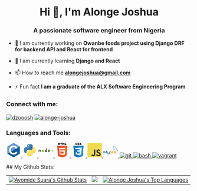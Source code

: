 <h1 align="center">Hi 👋, I'm Alonge Joshua</h1>
<h3 align="center">A passionate software engineer from Nigeria</h3>

- 🔭 I am currently working on **Owanbe foods project using Django DRF for backend API and React for frontend**

- 🌱 I am currently learning **Django and React**

- 📫 How to reach me **alongejoshua@gmail.com**

- ⚡ Fun fact **I am a graduate of the ALX Software Engineering Program**

<h3 align="left">Connect with me:</h3>
<p align="left">
<a href="https://twitter.com/dzooosh1" target="blank"><img align="center" src="https://raw.githubusercontent.com/rahuldkjain/github-profile-readme-generator/master/src/images/icons/Social/twitter.svg" alt="dzooosh" height="30" width="40" /></a>
<a href="https://linkedin.com/in/alonge-joshua" target="blank"><img align="center" src="https://raw.githubusercontent.com/rahuldkjain/github-profile-readme-generator/master/src/images/icons/Social/linked-in-alt.svg" alt="alonge-joshua" height="30" width="40" /></a>
</p>

<h3 align="left">Languages and Tools:</h3>
      <p align="left"> 
      <a href="https://www.cprogramming.com/" target="_blank" rel="noreferrer"> <img src="https://raw.githubusercontent.com/devicons/devicon/master/icons/c/c-original.svg" alt="c" width="40" height="40"/> </a>
      <a href="https://www.python.org" target="_blank" rel="noreferrer"> <img src="https://raw.githubusercontent.com/devicons/devicon/master/icons/python/python-original.svg" alt="python" width="40" height="40"/> </a> 
      <a href="https://nodejs.org" target="_blank" rel="noreferrer"> <img src="https://raw.githubusercontent.com/devicons/devicon/master/icons/nodejs/nodejs-original-wordmark.svg" alt="nodejs" width="40" height="40"/> </a> 
      <a href="https://www.w3.org/html/" target="_blank" rel="noreferrer"> <img src="https://raw.githubusercontent.com/devicons/devicon/master/icons/html5/html5-original-wordmark.svg" alt="html5" width="40" height="40"/> </a> 
      <a href="https://www.w3schools.com/css/" target="_blank" rel="noreferrer"> <img src="https://raw.githubusercontent.com/devicons/devicon/master/icons/css3/css3-original-wordmark.svg" alt="css3" width="40" height="40"/> </a> 
      <a href="https://developer.mozilla.org/en-US/docs/Web/JavaScript" target="_blank" rel="noreferrer"> <img src="https://raw.githubusercontent.com/devicons/devicon/master/icons/javascript/javascript-original.svg" alt="javascript" width="40" height="40"/> </a> 
      <a href="https://www.mysql.com/" target="_blank" rel="noreferrer"> <img src="https://raw.githubusercontent.com/devicons/devicon/master/icons/mysql/mysql-original-wordmark.svg" alt="mysql" width="40" height="40"/> </a> 
      <a href="https://git-scm.com/" target="_blank" rel="noreferrer"> <img src="https://www.vectorlogo.zone/logos/git-scm/git-scm-icon.svg" alt="git" width="40" height="40"/> </a>
      <a href="https://www.gnu.org/software/bash/" target="_blank" rel="noreferrer"> <img src="https://www.vectorlogo.zone/logos/gnu_bash/gnu_bash-icon.svg" alt="bash" width="40" height="40"/> </a>  
      <a href="https://www.vagrantup.com/" target="_blank" rel="noreferrer"> <img src="https://www.vectorlogo.zone/logos/vagrantup/vagrantup-icon.svg" alt="vagrant" width="40" height="40"/> </a> 
      </p>    
    </td>
  </tr>
</table>
## My Github Stats:

<table>
  <tr>
    <td>
       <a href="https://github.com/Aysuarex"><img alt="Ayomide Suara's Github Stats" src="https://github-readme-stats.vercel.app/api?username=dzooosh&show_icons=true&count_private=true&theme=react&hide_border=true&bg_color=1d2a3a" /></a>
    </td>
    <td>
       <a href="http://www.github.com/dzooosh"><img src="https://github-readme-streak-stats.herokuapp.com/?user=dzooosh&stroke=ffffff&background=1d2a3a&ring=5BCDEC&fire=5BCDEC&currStreakNum=ffffff&currStreakLabel=5BCDEC&sideNums=ffffff&sideLabels=ffffff&dates=ffffff&hide_border=true" /></a>
    </td>
    <td>
      <a href="https://github.com/dzooosh"><img alt="Alonge Joshua's Top Languages" src="https://github-readme-stats.vercel.app/api/top-langs/?username=dzooosh&langs_count=6&count_private=true&layout=compact&theme=react&hide_border=true&bg_color=1d2a3a"/></a>
    </td>
  </tr>
</table>

<!--
<p><img align="left" src="https://github-readme-stats.vercel.app/api/top-langs?username=dzooosh&show_icons=true&locale=en&layout=compact" alt="dzooosh" /></p>
<p>&nbsp;<img align="center" src="https://github-readme-stats.vercel.app/api?username=dzooosh&show_icons=true&locale=en" alt="dzooosh" /></p>
<p><img align="center" src="https://github-readme-streak-stats.herokuapp.com/?user=dzooosh&" alt="dzooosh" /></p>
-->
